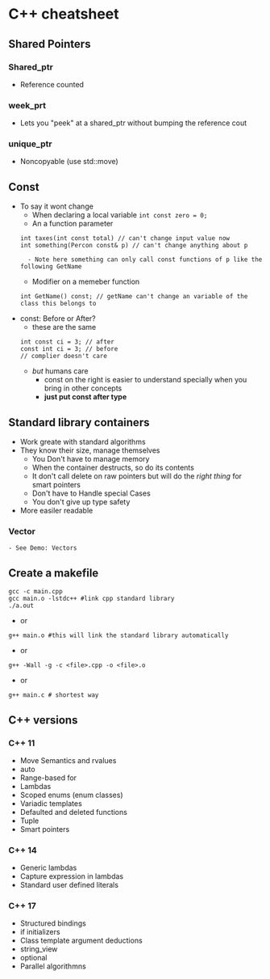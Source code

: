 # C++ cheatsheet


## Shared Pointers
### Shared_ptr
- Reference counted
### week_prt
- Lets you "peek" at a shared_ptr without bumping the reference cout
### unique_ptr
- Noncopyable (use std::move)

## Const
- To say it wont change
    - When declaring a local variable
    ``` int const zero = 0; ```
    - An a function parameter
    ```
    int taxes(int const total) // can't change input value now 
    int something(Percon const& p) // can't change anything about p 
    ```
        - Note here something can only call const functions of p like the following GetName
    - Modifier on a memeber function
    ``` 
    int GetName() const; // getName can't change an variable of the class this belongs to 
    ```
- const: Before or After?
    - these are the same
    ```
    int const ci = 3; // after
    const int ci = 3; // before
    // complier doesn't care 
    ```
    - *but* humans care
        - const on the right is easier to understand specially when you bring in other concepts
        - **just put const after type**

## Standard library containers
- Work greate with standard algorithms
- They know their size, manage themselves
    - You Don't have to manage memory
    - When the container destructs, so do its contents
    - It don't call delete on raw pointers but will do the *right thing* for smart pointers
    - Don't have to Handle special Cases
    - You don't give up type safety
- More easiler readable

### Vector
    - See Demo: Vectors




## Create a makefile
```
gcc -c main.cpp
gcc main.o -lstdc++ #link cpp standard library 
./a.out 
```
- or
``` 
g++ main.o #this will link the standard library automatically 
```
- or
``` 
g++ -Wall -g -c <file>.cpp -o <file>.o 
```
- or
``` 
g++ main.c # shortest way
```


## C++ versions
### C++ 11
- Move Semantics and rvalues
- auto
- Range-based for
- Lambdas
- Scoped enums (enum classes)
- Variadic templates
- Defaulted and deleted functions
- Tuple
- Smart pointers
### C++ 14
- Generic lambdas
- Capture expression in lambdas
- Standard user defined literals
### C++ 17
- Structured bindings
- if initializers
- Class template argument deductions
- string_view
- optional
- Parallel algorithmns
